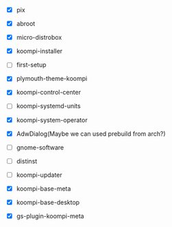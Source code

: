- [x] pix
- [x] abroot
- [x] micro-distrobox
- [x] koompi-installer
- [ ] first-setup
- [x] plymouth-theme-koompi
- [x] koompi-control-center
- [ ] koompi-systemd-units
- [x] koompi-system-operator
- [x] AdwDialog(Maybe we can used prebuild from arch?)
- [ ] gnome-software
- [ ] distinst
- [ ] koompi-updater
- [x] koompi-base-meta
- [x] koompi-base-desktop
- [x] gs-plugin-koompi-meta


